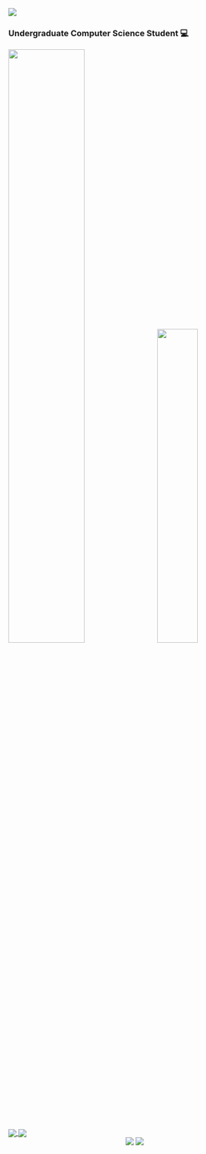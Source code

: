 <!-- Header -->
<img src="https://i.pinimg.com/originals/74/5c/c9/745cc90fcc688569610f84bc5d2b2fd6.gif"></img>

<!-- Body -->
### Undergraduate Computer Science Student 💻
<div class='container'>
 <img style="height: auto; width: 55%;" class="img" src="https://github-readme-stats-wendelltmo.vercel.app/api?username=WendellTMO&theme=shadow_blue" />
 &nbsp;
 &nbsp;
 <img style="height: auto; width: 40%;" class="img" src="https://github-readme-stats-wendelltmo.vercel.app/api/top-langs?username=WendellTMO&size_weight=0.5&count_weight=0.5&theme=shadow_blue&layout=compact&langs_count=8&card_width=320" /></div>
</div>

<a href="https://github.com/WendellTMO/cv">
  <img align="center" src="https://github-readme-stats-wendelltmo.vercel.app/api/pin/?username=WendellTMO&repo=cv&theme=shadow_blue" />
</a>
<a href="https://github.com/WendellTMO/netlify-cayley-game">
  <img align="center" src="https://github-readme-stats-wendelltmo.vercel.app/api/pin/?username=WendellTMO&repo=netlify-cayley-game&theme=shadow_blue" />
</a>

<div align="center" dir="auto" <img style="max-width: 100%;" src="https://github-readme-stats-wendelltmo.vercel.app/api/pin/?username=WendellTMO&repo=cv&theme=shadow_blue" />
 <img style="max-width: 100%;" src="https://github-readme-stats-wendelltmo.vercel.app/api/pin/?username=WendellTMO&repo=cv&theme=shadow_blue" />
 <img style="max-width: 100%;" src="https://github-readme-stats-wendelltmo.vercel.app/api/pin/?username=WendellTMO&repo=cv&theme=shadow_blue" />
</div>


<!--
**WendellTMO/WendellTMO** is a ✨ _special_ ✨ repository because its `README.md` (this file) appears on your GitHub profile.

Here are some ideas to get you started:

- 🔭 I’m currently working on ...
- 🌱 I’m currently learning ...
- 👯 I’m looking to collaborate on ...
- 🤔 I’m looking for help with ...
- 💬 Ask me about ...
- 📫 How to reach me: ...
- 😄 Pronouns: ...
- ⚡ Fun fact: ...
-->
